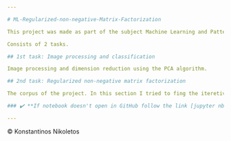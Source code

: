 ```yaml
---

# ML-Regularized-non-negative-Matrix-Factorization

This project was made as part of the subject Machine Learning and Pattern Recognition by Dr. Giannis Panagakis. 

Consists of 2 tasks. 

## 1st task: Image processing and classification

Image processing and dimension reduction using the PCA algorithm.

## 2nd task: Regularized non-negative matrix factorization

The corpus of the project. In this section I tried to fing the iteretive formulas in order to make the Regularized non-negative matrix factorization. I made some tries, but still I am not very sure about the correctness of mine approximation. In ths notebook you will unfortunatelly find remarks in both Greek and English language (future work to make in all in greek).

### ✔️ **If notebook doesn't open in GitHub follow the link [jupyter nbviewer](https://nbviewer.jupyter.org/github/Nikoletos-K/ML-Regularized-non-negative-Matrix-Factorization/blob/main/ML-Notebook.ipynb) ✔️

---
```


© Konstantinos Nikoletos
